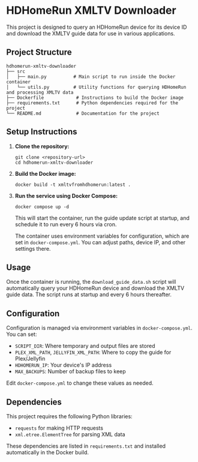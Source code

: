 # HDHomeRun XMLTV Downloader

This project is designed to query an HDHomeRun device for its device ID and download the XMLTV guide data for use in various applications.

## Project Structure

```
hdhomerun-xmltv-downloader
├── src
│   ├── main.py          # Main script to run inside the Docker container
│   └── utils.py         # Utility functions for querying HDHomeRun and processing XMLTV data
├── Dockerfile            # Instructions to build the Docker image
├── requirements.txt      # Python dependencies required for the project
└── README.md             # Documentation for the project
```

## Setup Instructions

1. **Clone the repository:**
   ```
   git clone <repository-url>
   cd hdhomerun-xmltv-downloader
   ```

2. **Build the Docker image:**
   ```
   docker build -t xmltvfromhdhomerun:latest .
   ```

3. **Run the service using Docker Compose:**
   ```
   docker compose up -d
   ```

   This will start the container, run the guide update script at startup, and schedule it to run every 6 hours via cron.

   The container uses environment variables for configuration, which are set in `docker-compose.yml`. You can adjust paths, device IP, and other settings there.

## Usage

Once the container is running, the `download_guide_data.sh` script will automatically query your HDHomeRun device and download the XMLTV guide data. The script runs at startup and every 6 hours thereafter.

## Configuration

Configuration is managed via environment variables in `docker-compose.yml`. You can set:

- `SCRIPT_DIR`: Where temporary and output files are stored
- `PLEX_XML_PATH`, `JELLYFIN_XML_PATH`: Where to copy the guide for Plex/Jellyfin
- `HDHOMERUN_IP`: Your device's IP address
- `MAX_BACKUPS`: Number of backup files to keep

Edit `docker-compose.yml` to change these values as needed.

## Dependencies

This project requires the following Python libraries:
- `requests` for making HTTP requests
- `xml.etree.ElementTree` for parsing XML data

These dependencies are listed in `requirements.txt` and installed automatically in the Docker build.